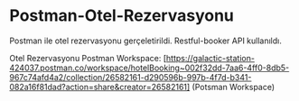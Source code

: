 # Postman-Otel-Rezervasyonu
Postman ile otel rezervasyonu gerçeletirildi. Restful-booker API kullanıldı.

Otel Rezervasyonu Postman Workspace: [https://galactic-station-424037.postman.co/workspace/hotelBooking~002f32dd-7aa6-4ff0-8db5-967c74afd4a2/collection/26582161-d290596b-997b-4f7d-b341-082a16f81dad?action=share&creator=26582161] (Potsman Workspace)


